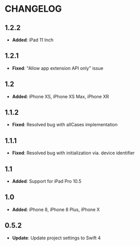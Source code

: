 # CHANGELOG

## 1.2.2

- **Added**: iPad 11 Inch

## 1.2.1

- **Fixed**: "Allow app extension API only" issue

## 1.2

- **Added**: iPhone XS, iPhone XS Max, iPhone XR

## 1.1.2

- **Fixed**: Resolved bug with allCases implementation

## 1.1.1

- **Fixed**: Resolved bug with initialization via. device identifier

## 1.1

- **Added**: Support for iPad Pro 10.5

## 1.0

- **Added**: iPhone 8, iPhone 8 Plus, iPhone X

## 0.5.2

- **Update**: Update project settings to Swift 4
